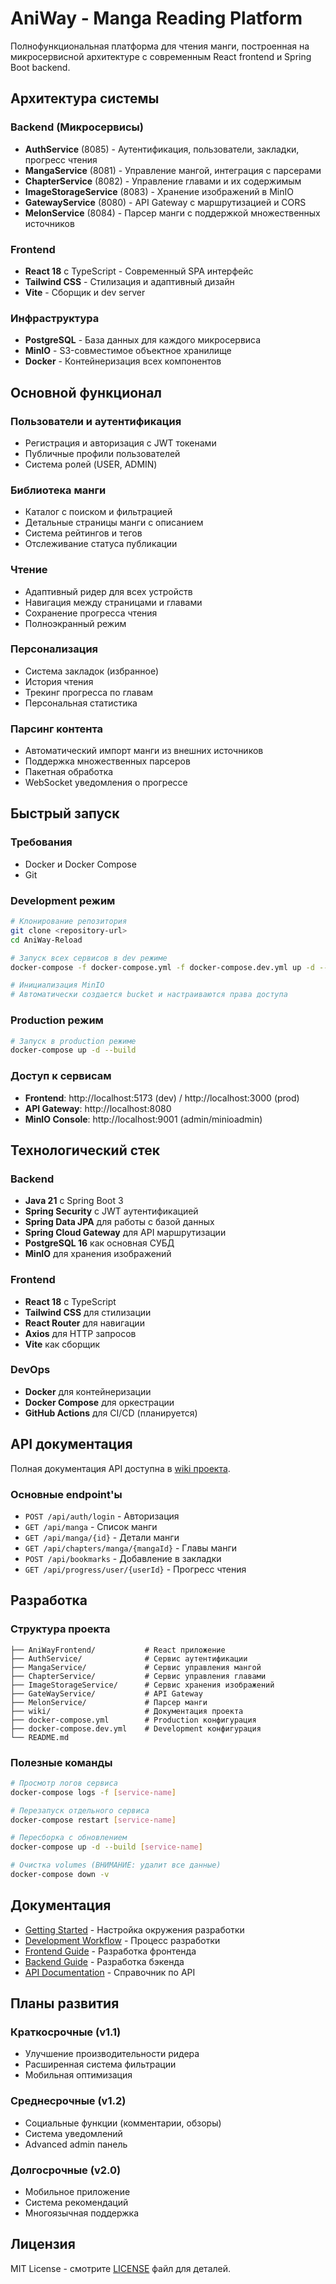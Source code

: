 # AniWay - Manga Reading Platform

Полнофункциональная платформа для чтения манги, построенная на микросервисной архитектуре с современным React frontend и Spring Boot backend.

## Архитектура системы

### Backend (Микросервисы)
- **AuthService** (8085) - Аутентификация, пользователи, закладки, прогресс чтения
- **MangaService** (8081) - Управление мангой, интеграция с парсерами
- **ChapterService** (8082) - Управление главами и их содержимым
- **ImageStorageService** (8083) - Хранение изображений в MinIO
- **GatewayService** (8080) - API Gateway с маршрутизацией и CORS
- **MelonService** (8084) - Парсер манги с поддержкой множественных источников

### Frontend
- **React 18** с TypeScript - Современный SPA интерфейс
- **Tailwind CSS** - Стилизация и адаптивный дизайн
- **Vite** - Сборщик и dev server

### Инфраструктура
- **PostgreSQL** - База данных для каждого микросервиса
- **MinIO** - S3-совместимое объектное хранилище
- **Docker** - Контейнеризация всех компонентов

## Основной функционал

### Пользователи и аутентификация
- Регистрация и авторизация с JWT токенами
- Публичные профили пользователей
- Система ролей (USER, ADMIN)

### Библиотека манги
- Каталог с поиском и фильтрацией
- Детальные страницы манги с описанием
- Система рейтингов и тегов
- Отслеживание статуса публикации

### Чтение
- Адаптивный ридер для всех устройств
- Навигация между страницами и главами
- Сохранение прогресса чтения
- Полноэкранный режим

### Персонализация
- Система закладок (избранное)
- История чтения
- Трекинг прогресса по главам
- Персональная статистика

### Парсинг контента
- Автоматический импорт манги из внешних источников
- Поддержка множественных парсеров
- Пакетная обработка
- WebSocket уведомления о прогрессе

## Быстрый запуск

### Требования
- Docker и Docker Compose
- Git

### Development режим
```bash
# Клонирование репозитория
git clone <repository-url>
cd AniWay-Reload

# Запуск всех сервисов в dev режиме
docker-compose -f docker-compose.yml -f docker-compose.dev.yml up -d --build

# Инициализация MinIO
# Автоматически создается bucket и настраиваются права доступа
```

### Production режим
```bash
# Запуск в production режиме
docker-compose up -d --build
```

### Доступ к сервисам
- **Frontend**: http://localhost:5173 (dev) / http://localhost:3000 (prod)
- **API Gateway**: http://localhost:8080
- **MinIO Console**: http://localhost:9001 (admin/minioadmin)

## Технологический стек

### Backend
- **Java 21** с Spring Boot 3
- **Spring Security** с JWT аутентификацией
- **Spring Data JPA** для работы с базой данных
- **Spring Cloud Gateway** для API маршрутизации
- **PostgreSQL 16** как основная СУБД
- **MinIO** для хранения изображений

### Frontend
- **React 18** с TypeScript
- **Tailwind CSS** для стилизации
- **React Router** для навигации
- **Axios** для HTTP запросов
- **Vite** как сборщик

### DevOps
- **Docker** для контейнеризации
- **Docker Compose** для оркестрации
- **GitHub Actions** для CI/CD (планируется)

## API документация

Полная документация API доступна в [wiki проекта](wiki/api-documentation.md).

### Основные endpoint'ы
- `POST /api/auth/login` - Авторизация
- `GET /api/manga` - Список манги
- `GET /api/manga/{id}` - Детали манги
- `GET /api/chapters/manga/{mangaId}` - Главы манги
- `POST /api/bookmarks` - Добавление в закладки
- `GET /api/progress/user/{userId}` - Прогресс чтения

## Разработка

### Структура проекта
```
├── AniWayFrontend/           # React приложение
├── AuthService/              # Сервис аутентификации
├── MangaService/             # Сервис управления мангой
├── ChapterService/           # Сервис управления главами
├── ImageStorageService/      # Сервис хранения изображений
├── GateWayService/           # API Gateway
├── MelonService/             # Парсер манги
├── wiki/                     # Документация проекта
├── docker-compose.yml        # Production конфигурация
├── docker-compose.dev.yml    # Development конфигурация
└── README.md
```

### Полезные команды
```bash
# Просмотр логов сервиса
docker-compose logs -f [service-name]

# Перезапуск отдельного сервиса
docker-compose restart [service-name]

# Пересборка с обновлением
docker-compose up -d --build [service-name]

# Очистка volumes (ВНИМАНИЕ: удалит все данные)
docker-compose down -v
```

## Документация

- [Getting Started](wiki/getting-started.md) - Настройка окружения разработки
- [Development Workflow](wiki/development-workflow.md) - Процесс разработки
- [Frontend Guide](wiki/frontend-guide.md) - Разработка фронтенда
- [Backend Guide](wiki/backend-guide.md) - Разработка бэкенда
- [API Documentation](wiki/api-documentation.md) - Справочник по API

## Планы развития

### Краткосрочные (v1.1)
- Улучшение производительности ридера
- Расширенная система фильтрации
- Мобильная оптимизация

### Среднесрочные (v1.2)
- Социальные функции (комментарии, обзоры)
- Система уведомлений
- Advanced admin панель

### Долгосрочные (v2.0)
- Мобильное приложение
- Система рекомендаций
- Многоязычная поддержка

## Лицензия

MIT License - смотрите [LICENSE](LICENSE) файл для деталей.
